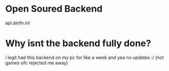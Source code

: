 # Open Soured Backend

api.alofn.ml

# Why isnt the backend fully done? 

i legit had this backend on my pc for like a week and yea no updates :/ (not games ofc rejected me away)
